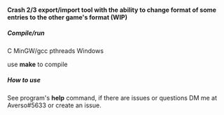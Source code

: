 #### Crash 2/3 export/import tool with the ability to change format of some entries to the other game's format (WIP)


##### Compile/run
C
MinGW/gcc
pthreads
Windows

use **make** to compile


##### How to use
See program's **help** command, if there are issues or questions DM me at Averso#5633 or create an issue.
